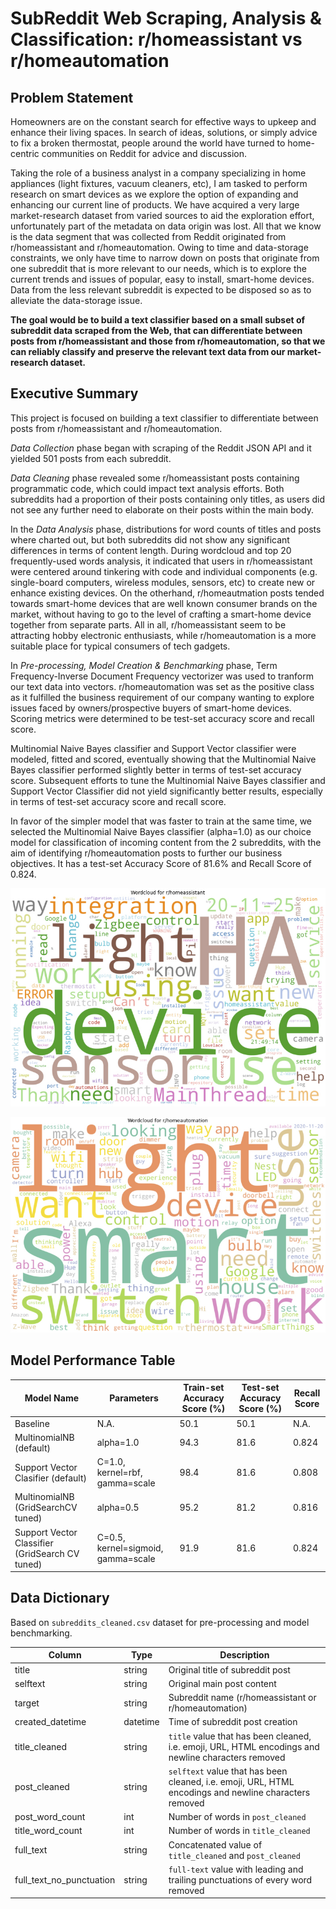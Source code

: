 # SubReddit Web Scraping, Analysis & Classification: r/homeassistant vs r/homeautomation

## Problem Statement

Homeowners are on the constant search for effective ways to upkeep and enhance their living spaces. In search of ideas, solutions, or simply advice to fix a broken thermostat, people around the world have turned to home-centric communities on Reddit for advice and discussion.

Taking the role of a business analyst in a company specializing in home appliances (light fixtures, vacuum cleaners, etc), I am tasked to perform research on smart devices as we explore the option of expanding and enhancing our current line of products. We have acquired a very large market-research dataset from varied sources to aid the exploration effort, unfortunately part of the metadata on data origin was lost. All that we know is the data segment that was collected from Reddit originated from r/homeassistant and r/homeautomation. Owing to time and data-storage constraints, we only have time to narrow down on posts that originate from one subreddit that is more relevant to our needs, which is to explore the current trends and issues of popular, easy to install, smart-home devices. Data from the less relevant subreddit is expected to be disposed so as to alleviate the data-storage issue.

<b>The goal would be to build a text classifier based on a small subset of subreddit data scraped from the Web, that can differentiate between posts from r/homeassistant and those from r/homeautomation, so that we can reliably classify and preserve the relevant text data from our market-research dataset.</b>

## Executive Summary


This project is focused on building a text classifier to differentiate between posts from r/homeassistant and r/homeautomation.

*Data Collection* phase began with scraping of the Reddit JSON API and it yielded 501 posts from each subreddit. 

*Data Cleaning* phase revealed some r/homeassistant posts containing programmatic code, which could impact text analysis efforts. Both subreddits had a proportion of their posts containing only titles, as users did not see any further need to elaborate on their posts within the main body.

In the *Data Analysis* phase, distributions for word counts of titles and posts where charted out, but both subreddits did not show any significant differences in terms of content length. During wordcloud and top 20 frequently-used words analysis, it indicated that users in r/homeassistant were centered around tinkering with code and individual components (e.g. single-board computers, wireless modules, sensors, etc) to create new or enhance existing devices. On the otherhand, r/homeautmation posts tended towards smart-home devices that are well known consumer brands on the market, without having to go to the level of crafting a smart-home device together from separate parts. All in all, r/homeassistant seem to be attracting hobby electronic enthusiasts, while r/homeautomation is a more suitable place for typical consumers of tech gadgets.

In *Pre-processing, Model Creation & Benchmarking* phase, Term Frequency-Inverse Document Frequency vectorizer was used to tranform our text data into vectors. r/homeautomation was set as the positive class as it fulfilled the business requirement of our company wanting to explore issues faced by owners/prospective buyers of smart-home devices. Scoring metrics were determined to be test-set accuracy score and recall score.

Multinomial Naive Bayes classifier and Support Vector classifier were modeled, fitted and scored, eventually showing that the Multinomial Naive Bayes classifier performed slightly better in terms of test-set accuracy score. Subsequent efforts to tune the Multinomial Naive Bayes classifier and Support Vector Classifier did not yield significantly better results, especially in terms of test-set accuracy score and recall score.

In favor of the simpler model that was faster to train at the same time, we selected the Multinomial Naive Bayes classifier (alpha=1.0) as our choice model for classification of incoming content from the 2 subreddits, with the aim of identifying r/homeautomation posts to further our business objectives. It has a test-set Accuracy Score of 81.6% and Recall Score of 0.824.

![r/homeassistant Wordcloud](images/homeassistant_wordcloud.jpg)

![r/homeautomation Wordcloud](images/homeautomation_wordcloud.jpg)

## Model Performance Table
| Model Name                                      | Parameters                         | Train-set Accuracy Score (%) | Test-set Accuracy Score (%) | Recall Score |
|-------------------------------------------------|------------------------------------|------------------------------|-----------------------------|--------------|
| Baseline                                        | N.A.                               | 50.1                         | 50.1                        | N.A.          |
| MultinomialNB (default)                         | alpha=1.0                          | 94.3                         | 81.6                        | 0.824        |
| Support Vector Clasifier (default)              | C=1.0, kernel=rbf, gamma=scale     | 98.4                         | 81.6                        | 0.808        |
| MultinomialNB (GridSearchCV tuned)              | alpha=0.5                          | 95.2                         | 81.2                        | 0.816        |
| Support Vector Classifier (GridSearch CV tuned) | C=0.5, kernel=sigmoid, gamma=scale | 91.9                         | 81.6                        | 0.824        |

## Data Dictionary
Based on `subreddits_cleaned.csv` dataset for pre-processing and model benchmarking.

| Column                   | Type     | Description                                                                                            |
|--------------------------|----------|--------------------------------------------------------------------------------------------------------|
| title                    | string   | Original title of subreddit post                                                                       |
| selftext                 | string   | Original main post content                                                                             |
| target                   | string   | Subreddit name (r/homeassistant or r/homeautomation)                                                   |
| created_datetime         | datetime | Time of subreddit post creation                                                                        |
| title_cleaned            | string   | `title` value that has been cleaned, i.e. emoji, URL, HTML encodings and newline characters removed    |
| post_cleaned             | string   | `selftext` value that has been cleaned, i.e. emoji, URL, HTML encodings and newline characters removed |
| post_word_count          | int      | Number of words in `post_cleaned`                                                                      |
| title_word_count         | int      | Number of words in `title_cleaned`                                                                     |
| full_text                | string   | Concatenated value of `title_cleaned` and `post_cleaned`                                               |
| full_text_no_punctuation | string   | `full-text` value with leading and trailing punctuations of every word removed                         |

